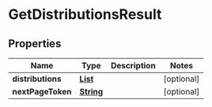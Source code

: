 

# GetDistributionsResult


## Properties

| Name | Type | Description | Notes |
|------------ | ------------- | ------------- | -------------|
|**distributions** | [**List**](List.md) |  |  [optional] |
|**nextPageToken** | [**String**](String.md) |  |  [optional] |



